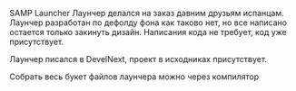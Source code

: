 SAMP Launcher
Лаунчер делался на заказ давним друзьям испанцам.
Лаунчер разработан по дефолду фона как таково нет, но все написано остается только закинуть дизайн.
Написания кода не требует, код уже присутствует.

Лаунчер писался в DevelNext, проект в исходниках присутствует.

Собрать весь букет файлов лаунчера можно через компилятор 
